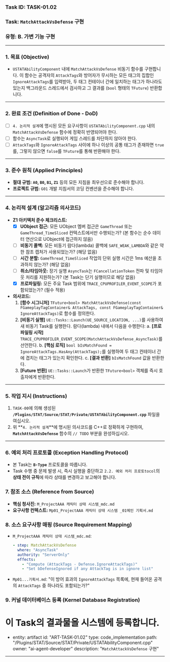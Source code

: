 ### **Task ID: TASK-01.02**
### **Task: `MatchAttackVsDefense` 구현**
### **유형: B. 가변 기능 구현**

---
### **1. 목표 (Objective)**
*   `USTATAbilityComponent` 내에 `MatchAttackVsDefense` 비동기 함수를 구현합니다. 이 함수는 공격자의 `AttackTags`와 방어자가 무시하는 모든 태그의 집합인 `IgnoreAttackTags`를 입력받아, 두 태그 컨테이너 간에 일치하는 태그가 하나라도 있는지 백그라운드 스레드에서 검사하고 그 결과를 (`bool` 형태의 `TFuture`) 반환합니다.

---
### **2. 완료 조건 (Definition of Done - DoD)**
- [ ] `4. 논리적 설계`에 명시된 모든 요구사항이 `USTATAbilityComponent.cpp` 내의 `MatchAttackVsDefense` 함수에 정확히 반영되어야 한다.
- [ ] 함수는 `AsyncTask`로 실행되어 게임 스레드를 차단하지 않아야 한다.
- [ ] `AttackTags`와 `IgnoreAttackTags` 사이에 하나 이상의 공통 태그가 존재하면 `true`를, 그렇지 않으면 `false`를 `TFuture`를 통해 반환해야 한다.

---
### **3. 준수 원칙 (Applied Principles)**
*   **절대 규범:** **`A0`, `B0`, `B1`, `Z1`** 등의 모든 지침을 최우선으로 준수해야 합니다.
*   **프로젝트 규범:** `G01` 개발 지침서의 코딩 컨벤션을 준수해야 합니다.

---
### **4. 논리적 설계 (알고리즘 의사코드)**
*   **Z1 아키텍처 준수 체크리스트:**
    - [x] **UObject 접근:** 모든 UObject 멤버 접근은 `GameThread` 또는 `GameThread_TimeSliced` 컨텍스트에서만 수행되는가? (본 함수는 순수 데이터 연산으로 UObject에 접근하지 않음)
    - [ ] **비동기 콜백:** 모든 비동기 람다(lambda) 콜백에 `SAFE_WEAK_LAMBDA`와 같은 약한 참조 캡처가 사용되었는가? (해당 없음)
    - [ ] **시간 분할:** `GameThread_TimeSliced` 작업의 단위 실행 시간은 1ms 예산을 초과하지 않는가? (해당 없음)
    - [ ] **취소/타임아웃:** 장기 실행 `AsyncTask`는 `FCancellationToken` 전파 및 타임아웃 처리를 지원하는가? (본 Task는 단기 실행이므로 해당 없음)
    - [x] **프로파일링:** 모든 주요 Task 범위에 `TRACE_CPUPROFILER_EVENT_SCOPE`가 포함되었는가? (필수 적용)
*   **의사코드:**
    1.  **[함수 시그니처]** `TFuture<bool> MatchAttackVsDefense(const FGameplayTagContainer& AttackTags, const FGameplayTagContainer& IgnoreAttackTags)`로 함수를 정의한다.
    2.  **[비동기 실행]** `UE::Tasks::Launch(UE_SOURCE_LOCATION, ...)`를 사용하여 새 비동기 Task를 실행한다. 람다(lambda) 내에서 다음을 수행한다:
        a. **[프로파일링 시작]** `TRACE_CPUPROFILER_EVENT_SCOPE(MatchAttackVsDefense_AsyncTask)`를 선언한다.
        b. **[핵심 로직]** `bool bIsMatchFound = IgnoreAttackTags.HasAny(AttackTags);`를 실행하여 두 태그 컨테이너 간에 겹치는 태그가 있는지 확인한다.
        c. **[결과 반환]** `bIsMatchFound` 값을 반환한다.
    3.  **[Future 반환]** `UE::Tasks::Launch`가 반환한 `TFuture<bool>` 객체를 즉시 호출자에게 반환한다.

---
### **5. 작업 지시 (Instructions)**
1.  `TASK-00`에 의해 생성된 **`/Plugins/STAT/Source/STAT/Private/USTATAbilityComponent.cpp`** 파일을 여십시오.
2.  위 **`4. 논리적 설계`**에 명시된 의사코드를 C++로 정확하게 구현하여, **`MatchAttackVsDefense`** 함수의 `// TODO` 부분을 완성하십시오.

---
### **6. 예외 처리 프로토콜 (Exception Handling Protocol)**
*   본 Task는 **`B-Type`** 프로토콜을 따릅니다.
*   Task 수행 중 문제 발생 시, 즉시 실행을 중단하고 `2.2. 예외 처리 프로토tocol`의 **상태 전이 규칙**에 따라 상태를 변경하고 보고해야 합니다.

### **7. 참조 소스 (Reference from Source)**
*   **핵심 청사진:** `M_ProjectAAA 캐릭터 상태 시스템_mdc.md`
*   **요구사항 컨텍스트:** `Mp01_ProjectAAA 캐릭터 상태 시스템 _01메인 기획서.md`

### **8. 소스 요구사항 매핑 (Source Requirement Mapping)**
*   `M_ProjectAAA 캐릭터 상태 시스템_mdc.md`:
    ```yaml
    - step: MatchAttackVsDefense
      where: "AsyncTask"
      authority: "ServerOnly"
      effects:
        - "Compute (AttackTags - Defense.IgnoreAttackTags)"
        - "Set bDefenseIgnored if any AttackTag is in ignore list"
    ```
*   `Mp01...기획서.md`: "이 방어 효과의 `IgnoreAttackTags` 목록에, 현재 들어온 공격의 `AttackTags` 중 하나라도 포함되는가?"

### **9. 커널 데이터베이스 등록 (Kernel Database Registration)**
# 이 Task의 결과물을 시스템에 등록합니다.
- entity: artifact
  id: "ART-TASK-01.02"
  type: code_implementation
  path: "/Plugins/STAT/Source/STAT/Private/USTATAbilityComponent.cpp"
  owner: "ai-agent-developer"
  description: "`MatchAttackVsDefense` 구현"
---